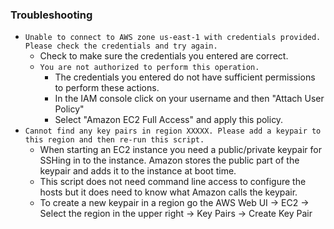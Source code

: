### Troubleshooting
* `Unable to connect to AWS zone us-east-1 with credentials provided. Please check the credentials and try again.`
  * Check to make sure the credentials you entered are correct.
  * `You are not authorized to perform this operation.` 
    * The credentials you entered do not have sufficient permissions to perform these actions.
    * In the IAM console click on your username and then "Attach User Policy"
    * Select "Amazon EC2 Full Access" and apply this policy.
* `Cannot find any key pairs in region XXXXX. Please add a keypair to this region and then re-run this script.`
  * When starting an EC2 instance you need a public/private keypair for SSHing in to the instance. Amazon stores the public part of the keypair and adds it to the instance at boot time. 
  * This script does not need command line access to configure the hosts but it does need to know what Amazon calls the keypair.
  * To create a new keypair in a region go the AWS Web UI -> EC2 -> Select the region in the upper right -> Key Pairs -> Create Key Pair
  
  
